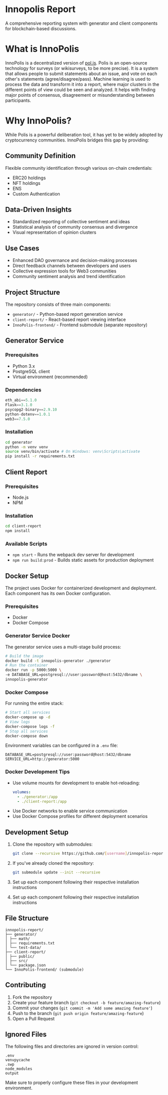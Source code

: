 # Innopolis Report

A comprehensive reporting system with generator and client components for blockchain-based discussions.




# What is InnoPolis
InnoPolis is a decentralized version of [pol.is](https://pol.is/home). Polis is an open-source technology for surveys (or wikisurveys, to be more precise). It is a system that allows people to submit statements about an issue, and vote on each other's statements (agree/disagree/pass). Machine learning is used to process the data and transform it into a report, where major clusters in the different points of view could be seen and analyzed. It helps with finding major points of consensus, disagreement or misunderstanding between participants.

# Why InnoPolis?

While Polis is a powerful deliberation tool, it has yet to be widely adopted by cryptocurrency communities. InnoPolis bridges this gap by providing:

## Community Definition
Flexible community identification through various on-chain credentials:
  - ERC20 holdings
  - NFT holdings
  - ENS
  - Custom Authentication 

## Data-Driven Insights
- Standardized reporting of collective sentiment and ideas
- Statistical analysis of community consensus and divergence
- Visual representation of opinion clusters

## Use Cases
- Enhanced DAO governance and decision-making processes
- Direct feedback channels between developers and users
- Collective expression tools for Web3 communities
- Community sentiment analysis and trend identification

## Project Structure

The repository consists of three main components:

- `generator/` - Python-based report generation service
- `client-report/` - React-based report viewing interface
- `InnoPolis-frontend/` - Frontend submodule (separate repository)

## Generator Service

### Prerequisites

- Python 3.x
- PostgreSQL client
- Virtual environment (recommended)

### Dependencies
```python
eth_abi==5.1.0
Flask==3.1.0
psycopg2-binary==2.9.10
python-dotenv==1.0.1
web3==7.5.0
```

### Installation
```bash
cd generator
python -m venv venv
source venv/bin/activate # On Windows: venv\Scripts\activate
pip install -r requirements.txt
```

## Client Report

### Prerequisites

- Node.js
- NPM

### Installation
```bash
cd client-report
npm install
```

### Available Scripts

- `npm start` - Runs the webpack dev server for development
- `npm run build:prod` - Builds static assets for production deployment

## Docker Setup

The project uses Docker for containerized development and deployment. Each component has its own Docker configuration.

### Prerequisites

- Docker
- Docker Compose

### Generator Service Docker

The generator service uses a multi-stage build process:

```bash
# Build the image
docker build -t innopolis-generator ./generator
# Run the container
docker run -p 5000:5000 \
-e DATABASE_URL=postgresql://user:password@host:5432/dbname \
innopolis-generator
```


### Docker Compose

For running the entire stack:
```bash
# Start all services
docker-compose up -d
# View logs
docker-compose logs -f
# Stop all services
docker-compose down
```

Environment variables can be configured in a `.env` file:
```text
DATABASE_URL=postgresql://user:password@host:5432/dbname
SERVICE_URL=http://generator:5000
```

### Docker Development Tips

- Use volume mounts for development to enable hot-reloading:
  ```yaml
  volumes:
    - ./generator:/app
    - ./client-report:/app
  ```
- Use Docker networks to enable service communication
- Use Docker Compose profiles for different deployment scenarios

## Development Setup

1. Clone the repository with submodules:
   ```bash
   git clone --recursive https://github.com/[username]/innopolis-report.git
   ```

2. If you've already cloned the repository:
   ```bash
   git submodule update --init --recursive
   ```

3. Set up each component following their respective installation instructions

4. Set up each component following their respective installation instructions

## File Structure
```
innopolis-report/
├── generator/
│ ├── math/
│ ├── requirements.txt
│ └── test-data/
├── client-report/
│ ├── public/
│ ├── src/
│ └── package.json
└── InnoPolis-frontend/ (submodule)
```

## Contributing

1. Fork the repository
2. Create your feature branch (`git checkout -b feature/amazing-feature`)
3. Commit your changes (`git commit -m 'Add some amazing feature'`)
4. Push to the branch (`git push origin feature/amazing-feature`)
5. Open a Pull Request

## Ignored Files

The following files and directories are ignored in version control:
```
.env
venvpycache
.swp
node_modules
output
```

Make sure to properly configure these files in your development environment.
